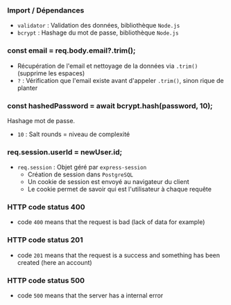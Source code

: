 ### Import / Dépendances
- `validator` : Validation des données, bibliothèque `Node.js`
- `bcrypt` : Hashage du mot de passe, bibliothèque `Node.js`

### const email = req.body.email?.trim();
- Récupération de l'email et nettoyage de la données via `.trim()` (supprime les espaces)
- `?` : Vérification que l'email existe avant d'appeler `.trim()`, sinon rique de planter

### const hashedPassword = await bcrypt.hash(password, 10);
Hashage mot de passe.
- `10` : Salt rounds = niveau de complexité

### req.session.userId = newUser.id;
- `req.session` : Objet géré par `express-session`
    - Création de session dans `PostgreSQL`
    - Un cookie de session est envoyé au navigateur du client
    - Le cookie permet de savoir qui est l'utilisateur à chaque requête

### HTTP code status 400
- code `400` means that the request is bad (lack of data for example)
 
### HTTP code status 201
- code `201` means that the request is a success and something has been created (here an account)
 
### HTTP code status 500
- code `500` means that the server has a internal error